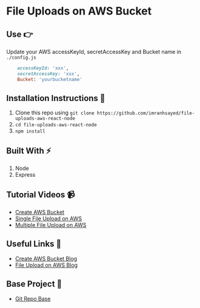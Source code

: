 # File Uploads on AWS Bucket

## Use :point_right:

Update your AWS accessKeyId, secretAccessKey and Bucket name in `./config.js`

``` ruby
	accessKeyId: 'xxx',
	secretAccessKey: 'xxx',
	Bucket: 'yourbucketname'
```

## Installation Instructions :wrench:

1. Clone this repo using `git clone https://github.com/imranhsayed/file-uploads-aws-react-node`
2. `cd file-uploads-aws-react-node`
3. `npm install`

## Built With :zap:

1. Node
2. Express

## Tutorial Videos :video_camera:

* [Create AWS Bucket](https://youtu.be/cDj4LPTLR3o)
* [Single File Upload on AWS](https://youtu.be/e-gb9IBfSw8)
* [Multiple File Upload on AWS](https://youtu.be/eLkVQI2xBD0)

## Useful Links :link:

* [Create AWS Bucket Blog](https://codeytek.com/how-to-create-a-user-and-bucket-amazon-web-services-aws/)
* [File Upload on AWS Blog](https://codeytek.com/file-or-image-uploads-on-amazon-web-services-aws-using-react-node-and-express-js-aws-sdk/)

## Base Project :link:

 * [Git Repo Base](https://github.com/imranhsayed/file-uploads-aws-react-node`)

